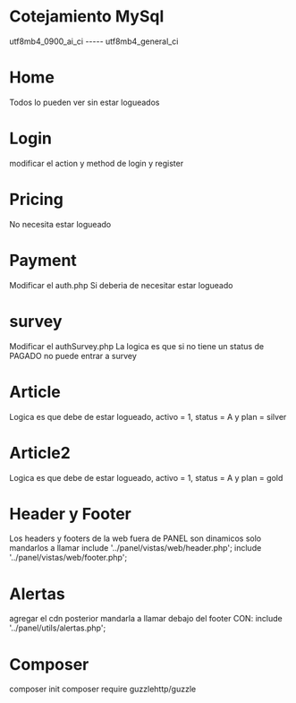 # Cotejamiento MySql
utf8mb4_0900_ai_ci ----- utf8mb4_general_ci

# Home
Todos lo pueden ver sin estar logueados

# Login
modificar el action y method de login y register

# Pricing
No necesita estar logueado

# Payment
Modificar el auth.php
Si deberia de necesitar estar logueado

# survey
Modificar el authSurvey.php
La logica es que si no tiene un status de PAGADO no puede entrar a survey

# Article
Logica es que debe de estar logueado, activo = 1, status = A y plan = silver

# Article2
Logica es que debe de estar logueado, activo = 1, status = A y plan = gold

# Header y Footer
Los headers y footers de la web fuera de PANEL son dinamicos solo mandarlos a llamar
  include '../panel/vistas/web/header.php';
  include '../panel/vistas/web/footer.php';

# Alertas
agregar el cdn <script src="https://cdn.jsdelivr.net/npm/sweetalert2@11"></script>
posterior mandarla a llamar debajo del footer  CON:  include '../panel/utils/alertas.php';

# Composer
composer init
composer require guzzlehttp/guzzle
